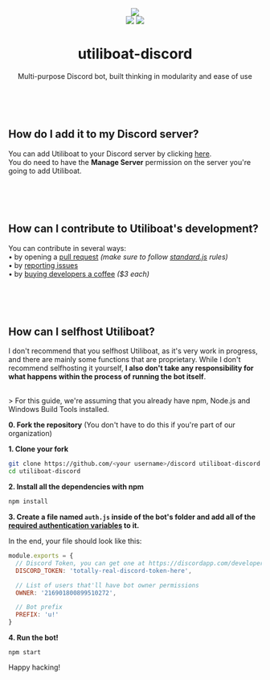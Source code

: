 <p align="center">
  <img src="https://img.c2g.space/f/YV6tZI9W.png">
  <br>
  <a href="https://github.com/utiliboat/discord/blob/master/LICENSE"><img src="https://img.shields.io/github/license/utiliboat/discord.svg"></a>
  <a href="https://david-dm.org/utiliboat/discord"><img src="https://img.shields.io/david/utiliboat/discord.svg"></a>
</p>
<h1 align="center">utiliboat-discord</h1>
<p align="center">Multi-purpose Discord bot, built thinking in modularity and ease of use</p>
<br><br><br>
<h2>How do I add it to my Discord server?</h1>
<p>You can add Utiliboat to your Discord server by clicking <a href="https://discordapp.com/oauth2/authorize?client_id=490952235027529739&scope=bot&permissions=2145908991">here</a>.<br>
You do need to have the <b>Manage Server</b> permission on the server you're going to add Utiliboat.</p>
<br><br><br>
<h2>How can I contribute to Utiliboat's development?</h1>
<p>You can contribute in several ways:<br>
• by opening a <a href="https://github.com/utiliboat/discord/pulls">pull request</a> <i>(make sure to follow <a href="">standard.js</a> rules)</i><br>
• by <a href="https://github.com/utiliboat/discord/issues">reporting issues</a><br>
• by <a href="https://ko-fi.com/pillgp">buying developers a coffee</a> <i>($3 each)</i></p>
<br><br><br>
<h2>How can I selfhost Utiliboat?</h1>
<p>I don't recommend that you selfhost Utiliboat, as it's very work in progress, and there are mainly some functions that are proprietary. 
While I don't recommend selfhosting it yourself, <b>I also don't take any responsibility for what happens within the process of running the bot itself</b>.</p>
<br>
> For this guide, we're assuming that you already have npm, Node.js and Windows Build Tools installed.

**0. Fork the repository** (You don't have to do this if you're part of our organization)


**1. Clone your fork**
```bash
git clone https://github.com/<your username>/discord utiliboat-discord
cd utiliboat-discord
```

**2. Install all the dependencies with npm**
```bash
npm install
```

**3. Create a file named `auth.js` inside of the bot's folder and add all of the [required authentication variables](https://github.com/utiliboat/discord/blob/master/auth.js.example) to it.**

In the end, your file should look like this:
```js
module.exports = {
  // Discord Token, you can get one at https://discordapp.com/developers/applications/
  DISCORD_TOKEN: 'totally-real-discord-token-here',

  // List of users that'll have bot owner permissions
  OWNER: '216901800899510272',

  // Bot prefix
  PREFIX: 'u!'
}
```

**4. Run the bot!**
```
npm start
```

Happy hacking!
